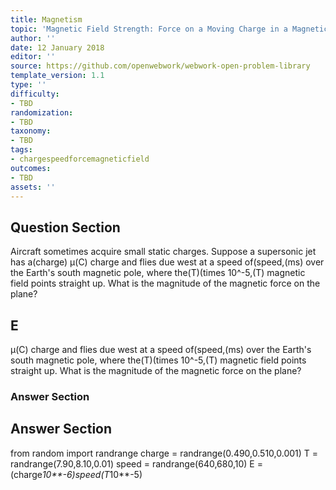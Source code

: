 ```yaml
---
title: Magnetism
topic: 'Magnetic Field Strength: Force on a Moving Charge in a Magnetic Field'
author: ''
date: 12 January 2018
editor: ''
source: https://github.com/openwebwork/webwork-open-problem-library
template_version: 1.1
type: ''
difficulty:
- TBD
randomization:
- TBD
taxonomy:
- TBD
tags:
- chargespeedforcemagneticfield
outcomes:
- TBD
assets: ''
---
```


## Question Section 

Aircraft sometimes acquire small static charges. Suppose a supersonic jet has a(charge) μ(C) charge and flies due west at a speed of(speed,(ms) over the Earth's south magnetic pole, where the(T)(times 10^-5,(T) magnetic field points straight up. What is the magnitude of the magnetic force on the plane?

## E
μ(C) charge and flies due west at a speed of(speed,(ms) over the Earth's south magnetic pole, where the(T)(times 10^-5,(T) magnetic field points straight up. What is the magnitude of the magnetic force on the plane?
### Answer Section


## Answer Section

from random import randrange
charge = randrange(0.490,0.510,0.001)
T = randrange(7.90,8.10,0.01)
speed = randrange(640,680,10)
E = (charge*10**-6)*speed*(T*10**-5)